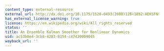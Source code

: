 ```yaml
---
content_type: external-resource
external_url: http://dx.doi.org/10.1175/1520-0493(2000)128<1852:AEKSFN>2.0.CO;2
has_external_license_warning: true
license: https://en.wikipedia.org/wiki/All_rights_reserved
status: ''
title: An Ensemble Kalman Smoother for Nonlinear Dynamics
uid: ac53b0e4-3cb8-4283-8354-c47420909045
wayback_url: ''
---
```

